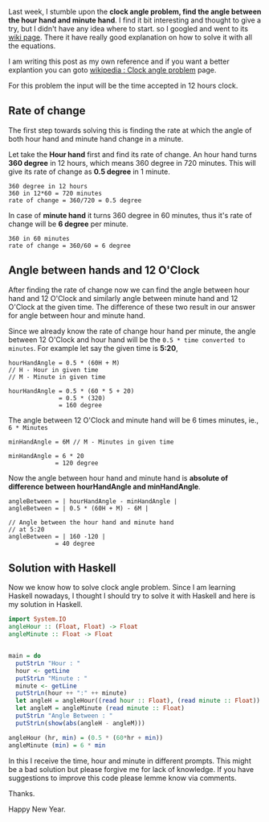 <!--


---
 "Haskell : Clock angle problem"
excerpt: "Haskell : Clock angle problem"
date: 2015-01-01 00:00:00 IST
updated: 2015-01-01 00:00:00 IST
categories: haskell
---

-->
<!DOCTYPE html>
<html>

<head>
  <title>basic-git-workflow</title>
  <meta charset="utf-8">
  <meta name="viewport" content="width=device-width, initial-scale=1.0">


  <link rel="stylesheet" href="./css/bootstrap.css">
  <link rel="stylesheet" href="./css/bootstrap.grid.css">
  <link rel="stylesheet" href="./css/bootstrap.min.css">
  <link rel="stylesheet" href="./css/bootstrap-reboot.min.css">
  <link rel="stylesheet" href="./css/bootstrap.css.map">
  <link rel="stylesheet" href="./css/blog-home.css">
  <link rel="stylesheet" href="./css/prism.css">
  <script async defer src="./css/prism.js"></script>
</head>
<!--------------------------------------------------------------------------------------------------->
<!--------------------------------------------------------------------------------------------------->
<!--------------------------------------------------------------------------------------------------->
<!--------------------------------------------------------------------------------------------------->
<!--------------------------------------------------------------------------------------------------->




<body>

Last week, I stumble upon the **clock angle problem, find the angle between the hour hand and minute hand**. I find it bit interesting and thought to give a try, but I didn't have any idea where to start. so I googled and went to its [wiki page](https://en.wikipedia.org/wiki/Clock_angle_problem). There it have really good explanation on how to solve it with all the equations.

I am writing this post as my own reference and if you want a better explantion you can goto [wikipedia : Clock angle problem](https://en.wikipedia.org/wiki/Clock_angle_problem) page.

For this problem the input will be the time accepted in 12 hours clock.

## Rate of change

The first step towards solving this is finding the rate at which the angle of both hour hand and minute hand change in a minute.

Let take the **Hour hand** first and find its rate of change. An hour hand turns **360 degree** in 12 hours, which means 360 degree in 720 minutes. This will give its rate of change as **0.5 degree** in 1 minute.

```
360 degree in 12 hours
360 in 12*60 = 720 minutes
rate of change = 360/720 = 0.5 degree
```

In case of **minute hand** it turns 360 degree in 60 minutes, thus it's rate of change will be **6 degree** per minute.

```
360 in 60 minutes
rate of change = 360/60 = 6 degree
```

## Angle between hands and 12 O'Clock

After finding the rate of change now we can find the angle between hour hand and 12 O'Clock and similarly angle between minute hand and 12 O'Clock at the given time. The difference of these two result in our answer for angle between hour and minute hand.

Since we already know the rate of change hour hand per minute, the angle between 12 O'Clock and hour hand will be the `0.5 * time converted to minutes`. For example let say the given time is **5:20**,

```
hourHandAngle = 0.5 * (60H + M)
// H - Hour in given time
// M - Minute in given time

hourHandAngle = 0.5 * (60 * 5 + 20)
              = 0.5 * (320)
              = 160 degree
```

The angle between 12 O'Clock and minute hand will be 6 times minutes, ie., `6 * Minutes`

```
minHandAngle = 6M // M - Minutes in given time

minHandAngle = 6 * 20
             = 120 degree
```

Now the angle between hour hand and minute hand is **absolute of difference between hourHandAngle and minHandAngle**.

```
angleBetween = | hourHandAngle - minHandAngle |
angleBetween = | 0.5 * (60H + M) - 6M |

// Angle between the hour hand and minute hand
// at 5:20
angleBetween = | 160 -120 |
             = 40 degree
```

## Solution with Haskell

Now we know how to solve clock angle problem. Since I am learning Haskell nowadays, I thought I should try to solve it with Haskell and here is my solution in Haskell.

```hs
import System.IO
angleHour :: (Float, Float) -> Float
angleMinute :: Float -> Float


main = do
  putStrLn "Hour : "
  hour <- getLine
  putStrLn "Minute : "
  minute <- getLine
  putStrLn(hour ++ ":" ++ minute)
  let angleH = angleHour((read hour :: Float), (read minute :: Float))
  let angleM = angleMinute (read minute :: Float)
  putStrLn "Angle Between : "
  putStrLn(show(abs(angleH - angleM)))

angleHour (hr, min) = (0.5 * (60*hr + min))
angleMinute (min) = 6 * min
```

In this I receive the time, hour and minute in different prompts. This might be a bad solution but please forgive me for lack of knowledge. If you have suggestions to improve this code please lemme know via comments.

Thanks.

Happy New Year.
